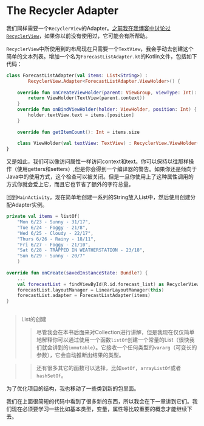 # The Recycler Adapter

我们同样需要一个`RecyclerView`的Adapter。[之前我在我博客中讨论过`RecyclerView`]，如果你以前没有使用过，它可能会有所帮助。

`RecyclerView`中所使用到的布局现在只需要一个`TextView`，我会手动去创建这个简单的文本列表。增加一个名为`ForecastListAdapter.kt`的Kotlin文件，包括如下代码：
```kotlin
class ForecastListAdapter(val items: List<String>) :
        RecyclerView.Adapter<ForecastListAdapter.ViewHolder>() {
        
    override fun onCreateViewHolder(parent: ViewGroup, viewType: Int): ViewHolder {
        return ViewHolder(TextView(parent.context))
    }
    override fun onBindViewHolder(holder: ViewHolder, position: Int) {
        holder.textView.text = items.[position]
    }
    
    override fun getItemCount(): Int = items.size
    
    class ViewHolder(val textView: TextView) : RecyclerView.ViewHolder(textView)
}
```

又是如此，我们可以像访问属性一样访问context和text。你可以保持以往那样操作（使用getters和setters）,但是你会得到一个编译器的警告。如果你还是倾向于Java中的使用方式，这个检查可以被关闭。但是一旦你使用上了这种属性调用的方式你就会爱上它，而且它也节省了额外的字符总量。

回到`MainActivity`，现在简单地创建一系列的String放入List中，然后使用创建分配Adapter实例。

```kotlin
private val items = listOf(
    "Mon 6/23 - Sunny - 31/17",
    "Tue 6/24 - Foggy - 21/8",
    "Wed 6/25 - Cloudy - 22/17",
    "Thurs 6/26 - Rainy - 18/11",
    "Fri 6/27 - Foggy - 21/10",
    "Sat 6/28 - TRAPPED IN WEATHERSTATION - 23/18",
    "Sun 6/29 - Sunny - 20/7"
    )
    
override fun onCreate(savedInstanceState: Bundle?) {
    ...
    val forecastList = findViewById(R.id.forecast_list) as RecyclerView
    forecastList.layoutManager = LinearLayoutManager(this) 
    forecastList.adapter = ForecastListAdapter(items)
}
    
```

>List的创建
>>尽管我会在本书后面来对Collection进行讲解，但是我现在仅仅简单地解释你可以通过使用一个函数`listOf`创建一个常量的List（很快我们就会讲到的`immutable`）。它接收一个任何类型的`vararg`（可变长的参数），它会自动推断出结果的类型。

>> 还有很多其它的函数可以选择，比如`setOf`，`arrayListOf`或者`hashSetOf`。

为了优化项目的结构，我也移动了一些类到新的包里面。

我们在上面很简短的代码中看到了很多新的东西，所以我会在下一章讲到它们。我们现在必须要学习一些比如基本类型，变量，属性等比较重要的概念才能继续下去。



[之前我在我博客中讨论过`RecyclerView`]: http://antonioleiva.com/recyclerview/